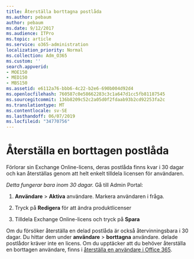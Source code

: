 ```yaml
---
title: Återställa borttagna postlåda
ms.author: pebaum
author: pebaum
ms.date: 9/12/2017
ms.audience: ITPro
ms.topic: article
ms.service: o365-administration
localization_priority: Normal
ms.collection: Adm_O365
ms.custom: ''
search.appverid:
- MOE150
- MED150
- MBS150
ms.assetid: e6112a76-bbb6-4c22-b2e6-690b004d92d4
ms.openlocfilehash: 760587c0e58662283c3c1a647d1cc5fb81187545
ms.sourcegitcommit: 136b8209c52c2a05d0f2fdaab93b2cd92253fa2c
ms.translationtype: MT
ms.contentlocale: sv-SE
ms.lasthandoff: 06/07/2019
ms.locfileid: "34770756"
---
```

# <a name="restore-a-deleted-mailbox"></a>Återställa en borttagen postlåda

Förlorar sin Exchange Online-licens, deras postlåda finns kvar i 30 dagar och kan återställas genom att helt enkelt tilldela licensen för användaren.
  
 *Detta fungerar bara inom 30 dagar.*  Gå till Admin Portal: 
  
1. **Användare** \> **Aktiva** användare. Markera användaren i fråga. 
    
2. Tryck på **Redigera** för att ändra produktlicenser 
    
3. Tilldela Exchange Online-licens och tryck på **Spara**
    
Om du försöker återställa en delad postlåda är också återvinningsbara i 30 dagar. Du hittar dem under **användare** \> **borttagna** användare. delade postlådor kräver inte en licens. Om du upptäcker att du behöver återställa en borttagen användare, finns i [återställa en användare i Office 365](https://docs.microsoft.com/office365/admin/add-users/restore-user).
  

